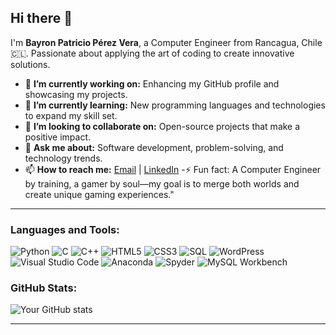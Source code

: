 ## Hi there 👋

I'm **Bayron Patricio Pérez Vera**, a Computer Engineer from Rancagua, Chile 🇨🇱. Passionate about applying the art of coding to create innovative solutions.

- 🔭 **I’m currently working on:** Enhancing my GitHub profile and showcasing my projects.
- 🌱 **I’m currently learning:** New programming languages and technologies to expand my skill set.
- 👯 **I’m looking to collaborate on:** Open-source projects that make a positive impact.
- 💬 **Ask me about:** Software development, problem-solving, and technology trends.
- 📫 **How to reach me:** [Email](mailto:bayron2033@gmail.com) | [LinkedIn](www.linkedin.com/in/bayron-patricio-pérez-vera-52a71b187)
-⚡ Fun fact: A Computer Engineer by training, a gamer by soul—my goal is to merge both worlds and create unique gaming experiences."

---

### Languages and Tools:

![Python](https://img.shields.io/badge/-Python-3776AB?logo=python&logoColor=white&style=flat)
![C](https://img.shields.io/badge/-C-A8B9CC?logo=c&logoColor=white&style=flat)
![C++](https://img.shields.io/badge/-C++-00599C?logo=c%2B%2B&logoColor=white&style=flat)
![HTML5](https://img.shields.io/badge/-HTML5-E34F26?logo=html5&logoColor=white&style=flat)
![CSS3](https://img.shields.io/badge/-CSS3-1572B6?logo=css3&logoColor=white&style=flat)
![SQL](https://img.shields.io/badge/-SQL-4479A1?logo=mysql&logoColor=white&style=flat)
![WordPress](https://img.shields.io/badge/-WordPress-21759B?logo=wordpress&logoColor=white&style=flat)
![Visual Studio Code](https://img.shields.io/badge/-VS%20Code-007ACC?logo=visual-studio-code&logoColor=white&style=flat)
![Anaconda](https://img.shields.io/badge/-Anaconda-44A833?logo=anaconda&logoColor=white&style=flat)
![Spyder](https://img.shields.io/badge/-Spyder-FF0000?logo=spyder%20ide&logoColor=white&style=flat)
![MySQL Workbench](https://img.shields.io/badge/-MySQL%20Workbench-4479A1?logo=mysql&logoColor=white&style=flat)


### GitHub Stats:

![Your GitHub stats](https://github-readme-stats.vercel.app/api?username=OnlyWrittingCode&show_icons=true&theme=default&count_private=true)

---
